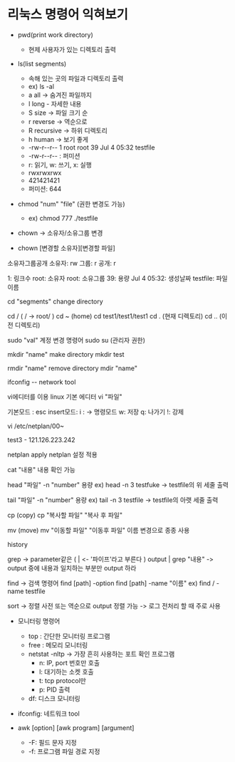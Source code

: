 # 리눅스 명령어 익혀보기

  * pwd(print work directory)
    - 현제 사용자가 있는 디렉토리 출력

  * ls(list segments)
    - 속해 있는 곳의 파일과 디렉토리 출력
     + ex) ls -al
    - a all -> 숨겨진 파일까지
    - l long - 자세한 내용
    - S size -> 파일 크기 순
    - r reverse -> 역순으로
    - R recursive -> 하위 디렉토리
    - h human -> 보기 좋게
     + -rw-r--r-- 1 root  root    39 Jul  4 05:32 testfile
     + -rw-r--r-- : 퍼미션
     + r: 읽기, w: 쓰기, x: 실행
     + rwxrwxrwx
     + 421421421
     + 퍼미션: 644
  * chmod "num" "file" (권한 변경도 가능)
    - ex) chmod 777 ./testfile

  * chown -> 소유자/소유그룹 변경
  * chown [변경할 소유자][변경할 파일]

소유자그룹공개
소유자: rw
그룹: r
공개: r

1: 링크수
root: 소유자
root: 소유그룹
39: 용량
Jul  4 05:32: 생성날짜
testfile: 파일 이름

cd "segments"
change directory

cd / ( / -> root/ )
cd ~ (home)
cd test1/test1/test1
cd . (현재 디렉토리)
cd .. (이전 디렉토리)

sudo "val"
계정 변경 명령어
sudo su (관리자 권한)

mkdir "name"
make directory
mkdir test

rmdir "name"
remove directory
mdir "name"

ifconfig -- network tool

vi에디터를 이용
linux 기본 에디터
vi "파일"

기본모드 : esc
insert모드: i
: -> 명령모드
w: 저장
q: 나가기
!: 강제

vi /etc/netplan/00~

test3 - 121.126.223.242

netplan apply
netplan 설정 적용

cat "내용"
내용 확인 가능

head "파일"
-n "number" 용량
ex) head -n 3 testfuke -> testfile의 위 세줄 출력

tail "파일"
-n "number" 용량
ex) tail -n 3 testfile -> testfile의 아랫 세줄 출력

cp (copy)
cp "복사할 파일" "복사 후 파일"

mv (move)
mv "이동할 파일" "이동후 파일"
이름 변경으로 종종 사용

history

grep -> parameter같은
( | <- '파이프'라고 부른다 )
output | grep "내용"
-> output 중에 내용과 일치하는 부분만 output 하라

find -> 검색 명령어
find [path] -option 
find [path] -name "이름" 
ex) find / -name testfile

sort -> 정렬
사전 또는 역순으로 output 정렬 가능 -> 로그 전처리 할 때 주로 사용

  * 모니터링 명령어
    - top : 간단한 모니터링 프로그램
    - free : 메모리 모니터링
    - netstat -nltp -> 가장 흔히 사용하는 포트 확인 프로그램
      + n: IP, port 번호만 호출
      + l: 대기하는 소켓 호출
      + t: tcp protocol만
      + p: PID 출력
    - df: 디스크 모니터링

  * ifconfig: 네트워크 tool
  * awk [option] [awk program] [argument]
    - -F: 필드 문자 지정
    - -f: 프로그램 파일 경로 지정
